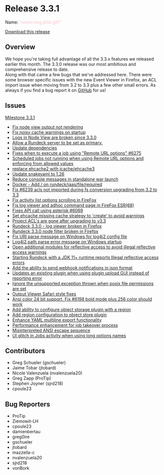 # Release 3.3.1

Name: <span style="color: pink"><span class="glyphicon glyphicon-flash"></span> "onion ring pink gift"</span>

[Download this release](https://download.rundeck.com/3.3.1/index.html)

## Overview

We hope you're taking full advantage of all the 3.3.x features we released earlier this month. The 3.3.0 release was our most ambitious and comprehensive release to date.  
Along with that came a few bugs that we've addressed here. There were some browser specific issues with the new Event Viewer in Firefox, an ACL import issue when moving from 3.2 to 3.3 plus a few other small errors. As always if you find a bug report it on [GitHub](https://github.com/rundeck/rundeck/issues) for us!

## Issues

[Milestone 3.3.1](https://github.com/rundeck/rundeck/milestone/145)

* [Fix node view output not rendering](https://github.com/rundeck/rundeck/pull/6302)
* [Fix noisy cache warnings on startup](https://github.com/rundeck/rundeck/pull/6296)
* [Logs in Node View are broken since 3.3.0](https://github.com/rundeck/rundeck/issues/6292)
* [Allow a Rundeck server to be set as primary. ](https://github.com/rundeck/rundeck/pull/6280)
* [Update dependencies](https://github.com/rundeck/rundeck/pull/6277)
* [Fixes when to execute a job using "Remote URL options" #6275](https://github.com/rundeck/rundeck/pull/6276)
* [Scheduled jobs not running when using Remote URL options and enforcing from allowed values](https://github.com/rundeck/rundeck/issues/6275)
* [replace ehcache2 with jcache/ehcache3](https://github.com/rundeck/rundeck/pull/6274)
* [Update snakeyaml to 1.26](https://github.com/rundeck/rundeck/pull/6271)
* [Reduce console messages in standalone war launch](https://github.com/rundeck/rundeck/pull/6257)
* [Docker - Add / on rundeck/jaas/file/required](https://github.com/rundeck/rundeck/pull/6255)
* [Fix #6239 acls not imported during fs conversion upgrading from 3.2 to 3.3](https://github.com/rundeck/rundeck/pull/6254)
* [Fix activity list options scrolling in FireFox](https://github.com/rundeck/rundeck/pull/6253)
* [Fix log viewer and adhoc command page in FireFox ESR(68)](https://github.com/rundeck/rundeck/pull/6248)
* [Fixes API call using asterisk #6069](https://github.com/rundeck/rundeck/pull/6245)
* [Set ehcache missing cache strategy to 'create' to avoid warnings](https://github.com/rundeck/rundeck/pull/6244)
* [Project ACL's are gone after upgrading to v3.3](https://github.com/rundeck/rundeck/issues/6239)
* [Rundeck 3.3.0 - log viewer broken in Firefox](https://github.com/rundeck/rundeck/issues/6232)
* [Rundeck 3.3.0 node filter broken in Firefox](https://github.com/rundeck/rundeck/issues/6230)
* [ Fix URI parse message on Windows for log4j2 config file](https://github.com/rundeck/rundeck/pull/6228)
* [Log4j2 path parse error message on Windows startup](https://github.com/rundeck/rundeck/issues/6227)
* [Open additional modules for reflective access to avoid illegal reflective access warnings](https://github.com/rundeck/rundeck/pull/6226)
* [Starting Rundeck with a JDK 11+ runtime reports Illegal reflective access errors](https://github.com/rundeck/rundeck/issues/6225)
* [Add the ability to send webhook notifications in json format](https://github.com/rundeck/rundeck/pull/6217)
* [Updates an existing plugin when using plugin upload GUI instead of reporting error](https://github.com/rundeck/rundeck/pull/6216)
* [Ignore the unsupported exception thrown when posix file permissions are set](https://github.com/rundeck/rundeck/pull/6215)
* [Output Viewer Safari style fixes](https://github.com/rundeck/rundeck/pull/6213)
* [Ansi color 24 bit support, Fix #6198 bold mode plus 256 color should work](https://github.com/rundeck/rundeck/pull/6209)
* [Add ability to configure object storage plugin with a region](https://github.com/rundeck/rundeck/pull/6205)
* [Add region configuration to object store plugin](https://github.com/rundeck/rundeck/issues/6203)
* [Enhance YAML multiline export functionality](https://github.com/rundeck/rundeck/pull/6200)
* [Performance enhancement for job takeover process](https://github.com/rundeck/rundeck/pull/6199)
* [Misinterpreted ANSI escape sequence](https://github.com/rundeck/rundeck/issues/6198)
* [UI glitch in Jobs activity when using long options names](https://github.com/rundeck/rundeck/issues/6145)

## Contributors

* Greg Schueler (gschueler)
* Jaime Tobar (jtobard)
* Nicole Valenzuela (nvalenzuela20)
* Greg Zapp (ProTip)
* Stephen Joyner (sjrd218)
* cpoule23

## Bug Reporters

* ProTip
* Ziemowit-LH
* cpoule23
* damienbertau
* greg0ire
* gschueler
* jtobard
* mazzella-c
* nvalenzuela20
* sjrd218
* vonBork
